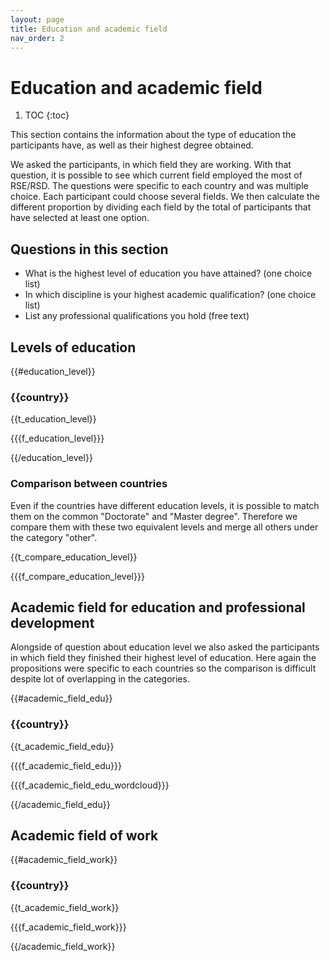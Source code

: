 ```yaml
---
layout: page
title: Education and academic field
nav_order: 2
---
```

# Education and academic field

1. TOC
{:toc}

This section contains the information about the type of education the
participants have, as well as their highest degree obtained.

We asked the participants, in which field they are working. With that question,
it is possible to see which current field employed the most of RSE/RSD. The
questions were specific to each country and was multiple choice. Each
participant could choose several fields. We then calculate the different
proportion by dividing each field by the total of participants that have
selected at least one option. 

## Questions in this section

* What is the highest level of education you have attained? (one choice list)
* In which discipline is your highest academic qualification? (one choice list)
* List any professional qualifications you hold (free text)

## Levels of education 

{{#education_level}}

### {{country}}

{{t_education_level}}

{{{f_education_level}}}

{{/education_level}}

### Comparison between countries

Even if the countries have different education levels, it is possible to match
them on the common "Doctorate" and "Master degree". Therefore we compare them
with these two equivalent levels and merge all others under the category
"other".

{{t_compare_education_level}}

{{{f_compare_education_level}}}

## Academic field for education and professional development

Alongside of question about education level we also asked the participants in
which field they finished their highest level of education. Here again the
propositions were specific to each countries so the comparison is difficult
despite lot of overlapping in the categories. 


{{#academic_field_edu}}

### {{country}}

{{t_academic_field_edu}}

{{{f_academic_field_edu}}}

{{{f_academic_field_edu_wordcloud}}}

{{/academic_field_edu}}

## Academic field of work

{{#academic_field_work}}

### {{country}}

{{t_academic_field_work}}

{{{f_academic_field_work}}}

{{/academic_field_work}}
